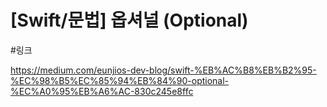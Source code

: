 [Swift/문법] 옵셔널 (Optional) 
===

#링크


https://medium.com/eunjios-dev-blog/swift-%EB%AC%B8%EB%B2%95-%EC%98%B5%EC%85%94%EB%84%90-optional-%EC%A0%95%EB%A6%AC-830c245e8ffc